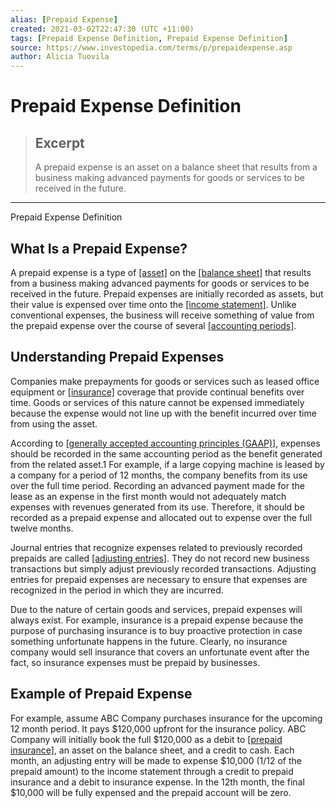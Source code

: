 ```yaml
---
alias: [Prepaid Expense]
created: 2021-03-02T22:47:30 (UTC +11:00)
tags: [Prepaid Expense Definition, Prepaid Expense Definition]
source: https://www.investopedia.com/terms/p/prepaidexpense.asp
author: Alicia Tuovila
---
```


# Prepaid Expense Definition

> ## Excerpt
> A prepaid expense is an asset on a balance sheet that results from a business making advanced payments for goods or services to be received in the future.

---

Prepaid Expense Definition
## What Is a Prepaid Expense?

A prepaid expense is a type of [[asset]](https://www.investopedia.com/terms/a/asset.asp) on the [[balance sheet]](https://www.investopedia.com/terms/b/balancesheet.asp) that results from a business making advanced payments for goods or services to be received in the future. Prepaid expenses are initially recorded as assets, but their value is expensed over time onto the [[income statement]](https://www.investopedia.com/terms/i/incomestatement.asp). Unlike conventional expenses, the business will receive something of value from the prepaid expense over the course of several [[accounting periods]](https://www.investopedia.com/terms/a/accountingperiod.asp).

## Understanding Prepaid Expenses

Companies make prepayments for goods or services such as leased office equipment or [[insurance]](https://www.investopedia.com/terms/i/insurance.asp) coverage that provide continual benefits over time. Goods or services of this nature cannot be expensed immediately because the expense would not line up with the benefit incurred over time from using the asset.

According to [[generally accepted accounting principles (GAAP)]](https://www.investopedia.com/terms/g/gaap.asp), expenses should be recorded in the same accounting period as the benefit generated from the related asset.1 For example, if a large copying machine is leased by a company for a period of 12 months, the company benefits from its use over the full time period. Recording an advanced payment made for the lease as an expense in the first month would not adequately match expenses with revenues generated from its use. Therefore, it should be recorded as a prepaid expense and allocated out to expense over the full twelve months.

Journal entries that recognize expenses related to previously recorded prepaids are called [[adjusting entries]](https://www.investopedia.com/terms/a/adjusting-journal-entry.asp). They do not record new business transactions but simply adjust previously recorded transactions. Adjusting entries for prepaid expenses are necessary to ensure that expenses are recognized in the period in which they are incurred.

Due to the nature of certain goods and services, prepaid expenses will always exist. For example, insurance is a prepaid expense because the purpose of purchasing insurance is to buy proactive protection in case something unfortunate happens in the future. Clearly, no insurance company would sell insurance that covers an unfortunate event after the fact, so insurance expenses must be prepaid by businesses.

## Example of Prepaid Expense

For example, assume ABC Company purchases insurance for the upcoming 12 month period. It pays $120,000 upfront for the insurance policy. ABC Company will initially book the full $120,000 as a debit to [[prepaid insurance]](https://www.investopedia.com/terms/p/prepaid-insurance.asp), an asset on the balance sheet, and a credit to cash. Each month, an adjusting entry will be made to expense $10,000 (1/12 of the prepaid amount) to the income statement through a credit to prepaid insurance and a debit to insurance expense. In the 12th month, the final $10,000 will be fully expensed and the prepaid account will be zero.
